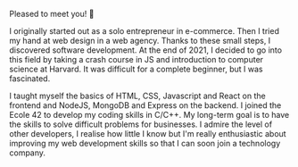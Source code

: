 Pleased to meet you! 👋

I originally started out as a solo entrepreneur in e-commerce. Then I tried my hand at web design in a web agency. Thanks to these small steps, I discovered software development. At the end of 2021, I decided to go into this field by taking a crash course in JS and introduction to computer science at Harvard. It was difficult for a complete beginner, but I was fascinated.

I taught myself the basics of HTML, CSS, Javascript and React on the frontend and NodeJS, MongoDB and Express on the backend. I joined the Ecole 42 to develop my coding skills in C/C++. My long-term goal is to have the skills to solve difficult problems for businesses. I admire the level of other developers, I realise how little I know but I'm really enthusiastic about improving my web development skills so that I can soon join a technology company.
